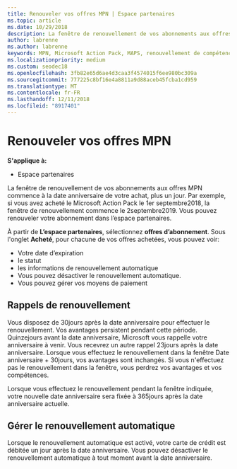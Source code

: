 ```yaml
---
title: Renouveler vos offres MPN | Espace partenaires
ms.topic: article
ms.date: 10/29/2018
description: La fenêtre de renouvellement de vos abonnements aux offres MPN commence à la date anniversaire de votre achat, plus un jour.
author: labrenne
ms.author: labrenne
keywords: MPN, Microsoft Action Pack, MAPS, renouvellement de compétence, date de renouvellement
ms.localizationpriority: medium
ms.custom: seodec18
ms.openlocfilehash: 3fb82e65d6ae4d3caa3f4574015f6ee980bc309a
ms.sourcegitcommit: 777225c8bf16e4a8811a9d88aceb45fcba1cd959
ms.translationtype: MT
ms.contentlocale: fr-FR
ms.lasthandoff: 12/11/2018
ms.locfileid: "8917401"
---
```

# <a name="renew-your-mpn-offers"></a>Renouveler vos offres MPN

**S'applique à:**

- Espace partenaires

La fenêtre de renouvellement de vos abonnements aux offres MPN commence à la date anniversaire de votre achat, plus un jour. Par exemple, si vous avez acheté le Microsoft Action Pack le 1er septembre2018, la fenêtre de renouvellement commence le 2septembre2019. Vous pouvez renouveler votre abonnement dans l’espace partenaires.

À partir de **L’espace partenaires**, sélectionnez **offres d’abonnement**.
Sous l'onglet **Acheté**, pour chacune de vos offres achetées, vous pouvez voir:

- Votre date d’expiration
- le statut
- les informations de renouvellement automatique
- Vous pouvez désactiver le renouvellement automatique.
- Vous pouvez gérer vos moyens de paiement

## <a name="renewal-reminders"></a>Rappels de renouvellement

Vous disposez de 30jours après la date anniversaire pour effectuer le renouvellement. Vos avantages persistent pendant cette période. Quinzejours avant la date anniversaire, Microsoft vous rappelle votre anniversaire à venir. Vous recevrez un autre rappel 23jours après la date anniversaire. Lorsque vous effectuez le renouvellement dans la fenêtre Date anniversaire + 30jours, vos avantages sont inchangés. Si vous n'effectuez pas le renouvellement dans la fenêtre, vous perdrez vos avantages et vos compétences.

Lorsque vous effectuez le renouvellement pendant la fenêtre indiquée, votre nouvelle date anniversaire sera fixée à 365jours après la date anniversaire actuelle.

## <a name="manage-auto-renewal"></a>Gérer le renouvellement automatique

Lorsque le renouvellement automatique est activé, votre carte de crédit est débitée un jour après la date anniversaire. Vous pouvez désactiver le renouvellement automatique à tout moment avant la date anniversaire.